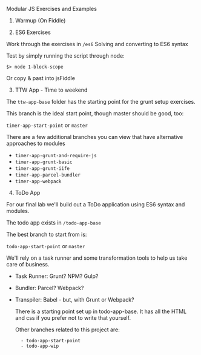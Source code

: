 Modular JS Exercises and Examples

1. Warmup (On Fiddle)

2. ES6 Exercises

Work through the exercises in `/es6`
Solving and converting to ES6 syntax

Test by simply running the script through node:

```
$> node 1-block-scope
```

Or copy & past into jsFiddle

3. TTW App - Time to weekend

The `ttw-app-base` folder has the starting point for the grunt setup exercises.

This branch is the ideal start point, though master should be good, too:

`timer-app-start-point` or `master`

There are a few additional branches you can view that have alternative  approaches to modules

* `timer-app-grunt-and-require-js`
* `timer-app-grunt-basic`
* `timer-app-grunt-iife`
* `timer-app-parcel-bundler`
* `timer-app-webpack`

4. ToDo App

For our final lab we'll build out a ToDo application using ES6 syntax and modules.

The todo app exists in `/todo-app-base`

The best branch to start from is:

`todo-app-start-point` or `master`

We'll rely on a task runner and some transformation tools to help us take care of business.

* Task Runner: Grunt? NPM? Gulp?
* Bundler: Parcel? Webpack?
* Transpiler: Babel - but, with Grunt or Webpack?

	There is a starting point set up in todo-app-base. It has all the HTML and css if you prefer not to write that yourself.

	Other branches related to this project are:

		- todo-app-start-point
		- todo-app-wip


